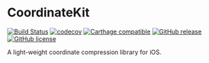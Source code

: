 # CoordinateKit

[![Build Status](https://travis-ci.org/dbart01/CoordinateKit.svg?branch=master)](https://travis-ci.org/dbart01/CoordinateKit)
[![codecov](https://codecov.io/gh/dbart01/CoordinateKit/branch/master/graph/badge.svg)](https://codecov.io/gh/dbart01/CoordinateKit)
[![Carthage compatible](https://img.shields.io/badge/Carthage-compatible-4BC51D.svg?style=flat)](https://github.com/Carthage/Carthage)
[![GitHub release](https://img.shields.io/github/release/dbart01/CoordinateKit.svg)](https://github.com/dbart01/CoordinateKit/releases/latest)
[![GitHub license](https://img.shields.io/badge/license-MIT-lightgrey.svg)](https://github.com/dbart01/CoordinateKit/blob/master/LICENSE)

A light-weight coordinate compression library for iOS.
